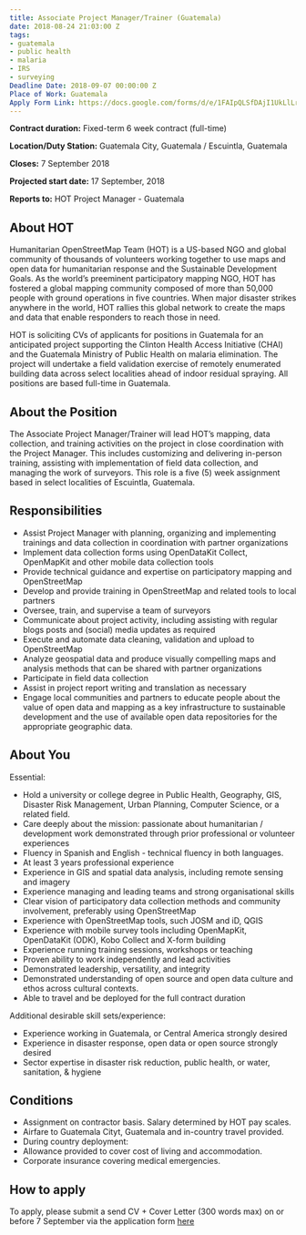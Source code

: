 ```yaml
---
title: Associate Project Manager/Trainer (Guatemala)
date: 2018-08-24 21:03:00 Z
tags:
- guatemala
- public health
- malaria
- IRS
- surveying
Deadline Date: 2018-09-07 00:00:00 Z
Place of Work: Guatemala
Apply Form Link: https://docs.google.com/forms/d/e/1FAIpQLSfDAjI1UkLlLrRSj8uBSx1lsN1O95OFoNJY8nY5J7sjk605_w/viewform
---
```


**Contract duration:** Fixed-term 6 week contract (full-time)

**Location/Duty Station:** Guatemala City, Guatemala / Escuintla, Guatemala

**Closes:** 7 September 2018

**Projected start date:** 17 September, 2018

**Reports to:** HOT Project Manager - Guatemala 

## About HOT

Humanitarian OpenStreetMap Team (HOT) is a US-based NGO and global community of thousands of volunteers working together to use maps and open data for humanitarian response and the Sustainable Development Goals. As the world’s preeminent participatory mapping NGO, HOT has fostered a global mapping community composed of more than 50,000 people with ground operations in five countries. When major disaster strikes anywhere in the world, HOT rallies this global network to create the maps and data that enable responders to reach those in need.

HOT is soliciting CVs of applicants for positions in Guatemala for an anticipated project supporting the Clinton Health Access Initiative (CHAI) and the Guatemala Ministry of Public Health on malaria elimination. The project will undertake a field validation exercise of remotely enumerated building data across select localities ahead of indoor residual spraying. All positions are based full-time in Guatemala.

## About the Position

The Associate Project Manager/Trainer will lead HOT’s mapping, data collection, and training activities on the project in close coordination with the Project Manager. This includes customizing and delivering in-person training, assisting with implementation of field data collection, and managing the work of surveyors. This role is a five (5) week assignment based in select localities of Escuintla, Guatemala.

## Responsibilities

* Assist Project Manager with planning, organizing and implementing trainings and data collection in coordination with partner organizations
* Implement data collection forms using OpenDataKit Collect, OpenMapKit and other mobile data collection tools
* Provide technical guidance and expertise on participatory mapping and OpenStreetMap
* Develop and provide training in OpenStreetMap and related tools to local partners
* Oversee, train, and supervise a team of surveyors
* Communicate about project activity, including assisting with regular blogs posts and (social) media updates as required
* Execute and automate data cleaning, validation and upload to OpenStreetMap
* Analyze geospatial data and produce visually compelling maps and analysis methods that can be shared with partner organizations
* Participate in field data collection
* Assist in project report writing and translation as necessary
* Engage local communities and partners to educate people about the value of open data and mapping as a key infrastructure to sustainable development and the use of available open data repositories for the appropriate geographic data.

## About You

Essential:

* Hold a university or college degree in Public Health, Geography, GIS, Disaster Risk Management, Urban Planning, Computer Science, or a related field. 
* Care deeply about the mission: passionate about humanitarian / development work demonstrated through prior professional or volunteer experiences
* Fluency in Spanish and English - technical fluency in both languages. 
* At least 3 years professional experience
* Experience in GIS and spatial data analysis, including remote sensing and imagery
* Experience managing and leading teams and strong organisational skills
* Clear vision of participatory data collection methods and community involvement, preferably using OpenStreetMap
* Experience with OpenStreetMap tools, such JOSM and iD, QGIS
* Experience with mobile survey tools including OpenMapKit, OpenDataKit (ODK), Kobo Collect and X-form building
* Experience running training sessions, workshops or teaching
* Proven ability to work independently and lead activities
* Demonstrated leadership, versatility, and integrity
* Demonstrated understanding of open source and open data culture and ethos across cultural contexts.
* Able to travel and be deployed for the full contract duration

Additional desirable skill sets/experience:

* Experience working in Guatemala, or Central America strongly desired
* Experience in disaster response, open data or open source strongly desired
* Sector expertise in disaster risk reduction, public health, or water, sanitation, & hygiene

## Conditions

* Assignment on contractor basis. Salary determined by HOT pay scales.
* Airfare to Guatemala Cityt, Guatemala and in-country travel provided.
* During country deployment:
* Allowance provided to cover cost of living and accommodation.
* Corporate insurance covering medical emergencies.

## How to apply

To apply, please submit a send CV + Cover Letter (300 words max) on or before 7 September via the application form [here](https://docs.google.com/forms/d/e/1FAIpQLSfDAjI1UkLlLrRSj8uBSx1lsN1O95OFoNJY8nY5J7sjk605_w/viewform)




